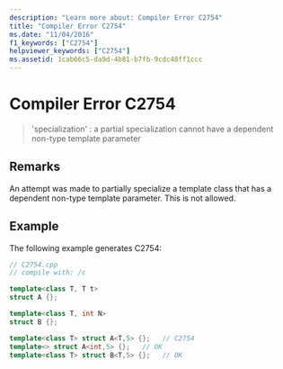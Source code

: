 ```yaml
---
description: "Learn more about: Compiler Error C2754"
title: "Compiler Error C2754"
ms.date: "11/04/2016"
f1_keywords: ["C2754"]
helpviewer_keywords: ["C2754"]
ms.assetid: 1cab66c5-da9d-4b81-b7fb-9cdc48ff1ccc
---
```

# Compiler Error C2754

> 'specialization' : a partial specialization cannot have a dependent non-type template parameter

## Remarks

An attempt was made to partially specialize a template class that has a dependent non-type template parameter. This is not allowed.

## Example

The following example generates C2754:

```cpp
// C2754.cpp
// compile with: /c

template<class T, T t>
struct A {};

template<class T, int N>
struct B {};

template<class T> struct A<T,5> {};   // C2754
template<> struct A<int,5> {};   // OK
template<class T> struct B<T,5> {};   // OK
```
